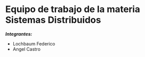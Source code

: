 Equipo de trabajo de la materia Sistemas Distribuidos 
========

***Integrantes:*** 
   
   - Lochbaum Federico
   - Angel Castro